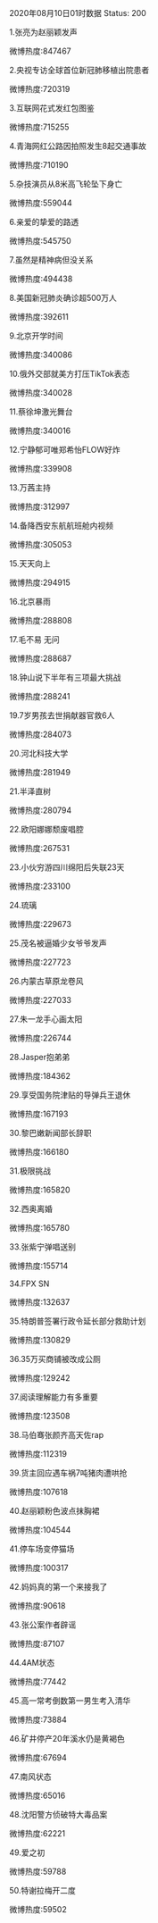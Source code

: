 2020年08月10日01时数据
Status: 200

1.张亮为赵丽颖发声

微博热度:847467

2.央视专访全球首位新冠肺移植出院患者

微博热度:720319

3.互联网花式发红包图鉴

微博热度:715255

4.青海网红公路因拍照发生8起交通事故

微博热度:710190

5.杂技演员从8米高飞轮坠下身亡

微博热度:559044

6.亲爱的挚爱的路透

微博热度:545750

7.虽然是精神病但没关系

微博热度:494438

8.美国新冠肺炎确诊超500万人

微博热度:392611

9.北京开学时间

微博热度:340086

10.俄外交部就美方打压TikTok表态

微博热度:340028

11.蔡徐坤激光舞台

微博热度:340016

12.宁静郁可唯郑希怡FLOW好炸

微博热度:339908

13.万茜主持

微博热度:312997

14.备降西安东航航班舱内视频

微博热度:305053

15.天天向上

微博热度:294915

16.北京暴雨

微博热度:288808

17.毛不易 无问

微博热度:288687

18.钟山说下半年有三项最大挑战

微博热度:288241

19.7岁男孩去世捐献器官救6人

微博热度:284073

20.河北科技大学

微博热度:281949

21.半泽直树

微博热度:280794

22.欧阳娜娜颓废唱腔

微博热度:267531

23.小伙穷游四川绵阳后失联23天

微博热度:233100

24.琉璃

微博热度:229673

25.茂名被逼婚少女爷爷发声

微博热度:227723

26.内蒙古草原龙卷风

微博热度:227033

27.朱一龙手心画太阳

微博热度:226744

28.Jasper抱弟弟

微博热度:184362

29.享受国务院津贴的导弹兵王退休

微博热度:167193

30.黎巴嫩新闻部长辞职

微博热度:166180

31.极限挑战

微博热度:165820

32.西奥离婚

微博热度:165780

33.张紫宁弹唱送别

微博热度:155714

34.FPX SN

微博热度:132637

35.特朗普签署行政令延长部分救助计划

微博热度:130829

36.35万买商铺被改成公厕

微博热度:129242

37.阅读理解能力有多重要

微博热度:123508

38.马伯骞张颜齐高天佐rap

微博热度:112319

39.货主回应遇车祸7吨猪肉遭哄抢

微博热度:107618

40.赵丽颖粉色波点抹胸裙

微博热度:104544

41.停车场变停猫场

微博热度:100317

42.妈妈真的第一个来接我了

微博热度:90618

43.张公案作者辟谣

微博热度:87107

44.4AM状态

微博热度:77442

45.高一常考倒数第一男生考入清华

微博热度:73884

46.矿井停产20年溪水仍是黄褐色

微博热度:67694

47.南风状态

微博热度:65016

48.沈阳警方侦破特大毒品案

微博热度:62221

49.爱之初

微博热度:59788

50.特谢拉梅开二度

微博热度:59502

